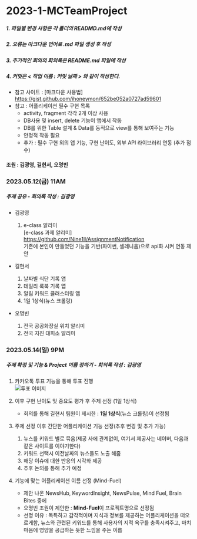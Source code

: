# 2023-1-MCTeamProject
##### 1. 파일별 변경 사항은 각 폴더의 READMD.md에 작성
##### 2. 오류는 마크다운 언어로 .md 파일 생성 후 작성
##### 3. 주기적인 회의의 회의록은 README.md 파일에 작성 
##### 4. 커밋은 < 작업 이름 : 커밋 날짜 > 와 같이 작성한다.

- 참고 사이트 : [마크다운 사용법] <https://gist.github.com/ihoneymon/652be052a0727ad59601>
- 참고 : 어플리케이션 필수 구현 목록
    - activity, fragment  각각 2개 이상 사용 
    - DB사용 및 insert, delete 기능이 앱에서 작동
    - DB를 위한 Table 설계 & Data를 동적으로 view를 통해 보여주는 기능
    -  안정적 작동 필요
    -  추가 : 필수 구현 외의 앱 기능, 구현 난이도, 외부 API 라이브러리 연동 (추가 점수)
#### 조원 : 김광영, 길현서, 오명빈

### 2023.05.12(금) 11AM
##### 주제 공유 - 회의록 작성 : 김광영

* 김광영
    1. e-class 알리미   
[e-class 과제 알리미] 
<https://github.com/Nine1ll/AssignmentNotification>   
기존에 본인이 만들었던 기능을 기반(파이썬, 셀레니옴)으로 api화 시켜 연동 제안

* 길현서
    1. 날짜별 식단 기록 앱
    2. 데일리 룩북 기록 앱
    3. 알림 키워드 클러스터링 앱
    4. 1일 1상식(뉴스 크롤링)

* 오명빈
    1. 전국 공공화장실 위치 알리미
    2. 전국 지진 대피소 알리미

### 2023.05.14(일) 9PM
##### 주제 확정 및 기능 & Project 이름 정하기 - 회의록 작성 : 김광영

1. 카카오톡 투표 기능을 통해 투표 진행   
    <img src="img/주제선정투표.png" width="300px" height="300px" alt="투표 이미지"></img><br/>

2. 이후 구현 난이도 및 중요도 평가 후 주제 선정 (1일 1상식)
    - 회의를 통해 길현서 팀원이 제시한 : **1일 1상식**(뉴스 크롤링)이 선정됨   
    
3. 주제 선정 이후 간단한 어플리케이션 기능 선정(추후 변경 및 추가 가능)
    1. 뉴스를 키워드 별로 묶음(제공 사에 관계없이, 여기서 제공사는 네이버, 다음과 같은 사이트를 이야기한다)
    2. 키워드 선택시 이전날짜의 뉴스들도 노출 해줌
    3. 해당 이슈에 대한 반응의 시각화 제공
    4. 추후 논의를 통해 추가 예정    

4. 기능에 맞는 어플리케이션 이름 선정 (Mind-Fuel)
    - 제안 나온 NewsHub, KeywordInsight, NewsPulse, Mind Fuel, Brain Bites 중에 
    - 오명빈 조원이 제안한 : **Mind-Fuel**이 프로젝트명으로 선정됨
    - 선정 이유 : 독특하고 감각적이며 지식과 정보를 제공하는 어플리케이션을 떠오르게함, 뉴스와 관련된 키워드를 통해 사용자의 지적 욕구를 충족시켜주고, 마치 마음에 영양을 공급하는 듯한 느낌을 주는 이름   

